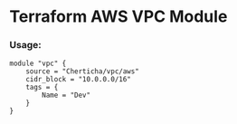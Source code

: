 # Terraform AWS VPC Module

### Usage:
```
module "vpc" {
    source = "Cherticha/vpc/aws"
    cidr_block = "10.0.0.0/16"
    tags = {
        Name = "Dev"
    }
}
```